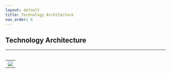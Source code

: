 ```yaml
---
layout: default
title: Technology Architecture
nav_order: 4
---
```


## Technology Architecture
<hr style="margin-top: 0;margin-bottom: 2rem;"/>

<table>
  <tr>
    <td><img src="https://user-images.githubusercontent.com/20475336/178668423-31f748b3-7fca-4b91-9b7d-1cad3b4d5159.png"></td>
  </tr>
</table>
